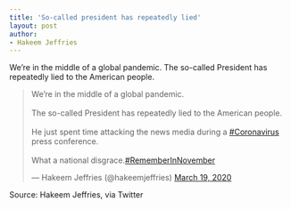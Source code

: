 ```yaml
---
title: 'So-called president has repeatedly lied'
layout: post
author:
- Hakeem Jeffries
---
```


We’re in the middle of a global pandemic. The so-called President has repeatedly lied to the American people.

<blockquote class="twitter-tweet"><p lang="en" dir="ltr">We’re in the middle of a global pandemic.<br><br>The so-called President has repeatedly lied to the American people.<br><br>He just spent time attacking the news media during a <a href="https://twitter.com/hashtag/Coronavirus?src=hash&amp;ref_src=twsrc%5Etfw">#Coronavirus</a> press conference.<br><br>What a national disgrace.<a href="https://twitter.com/hashtag/RememberInNovember?src=hash&amp;ref_src=twsrc%5Etfw">#RememberInNovember</a></p>&mdash; Hakeem Jeffries (@hakeemjeffries) <a href="https://twitter.com/hakeemjeffries/status/1240686186256949248?ref_src=twsrc%5Etfw">March 19, 2020</a></blockquote> <script async src="https://platform.twitter.com/widgets.js" charset="utf-8"></script>

Source: Hakeem Jeffries, via Twitter
